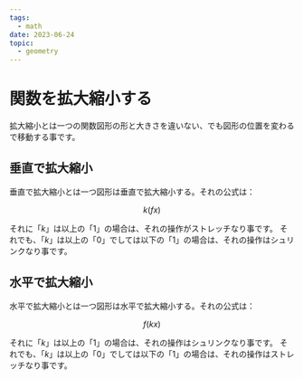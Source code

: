 ```yaml
---
tags:
  - math
date: 2023-06-24
topic:
  - geometry
---
```

# 関数を拡大縮小する

拡大縮小とは一つの関数図形の形と大きさを違いない、でも図形の位置を変わるで移動する事です。

## 垂直で拡大縮小

垂直で拡大縮小とは一つ図形は垂直で拡大縮小する。それの公式は：

$$
k(fx)
$$

それに「$k$」は以上の「$1$」の場合は、それの操作がストレッチなり事です。
それでも、「$k$」は以上の「$0$」でしては以下の「$1$」の場合は、それの操作はシュリンクなり事です。

## 水平で拡大縮小

水平で拡大縮小とは一つ図形は水平で拡大縮小する。それの公式は：

$$
f(kx)
$$

それに「$k$」は以上の「$1$」の場合は、それの操作はシュリンクなり事です。
それでも、「$k$」は以上の「$0$」でしては以下の「$1$」の場合は、それの操作はストレッチなり事です。

